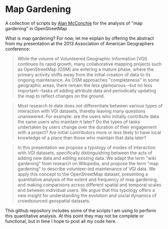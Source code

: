 Map Gardening
=========

A collection of scripts by [Alan McConchie](https://github.com/almccon) for the analysis of "map gardening" in OpenStreetMap

What is map gardening? For now, let me explain by offering the abstract from my presentation at the 2013 Association of American Geographers conference:

> While the volume of Volunteered Geographic Information (VGI) continues its rapid growth, many collaborative mapping projects such as OpenStreetMap (OSM) are entering a mature phase, where the primary activity shifts away from the initial creation of data to its ongoing maintenance. As OSM approaches "completeness" in some geographic areas, there remain the less glamourous--but no less important--tasks of adding attribute data and periodically updating the map to reflect changes on the ground.

> Most research to date does not differentiate between various types of interaction with VGI datasets, thereby leaving many questions unanswered. For example: are the users who initially contribute data the same users who maintain it later? Do the types of tasks undertaken by users change over the duration of their engagement with a project? Are initial contributors more or less likely to have local knowledge of a place than those who maintain that data later?

> In this presentation we propose a typology of modes of interaction with VGI datasets, specifically distinguishing between the acts of adding new data and editing existing data. We adapt the term "wiki gardening" from research on Wikipedia, and propose the term "map gardening" to describe volunteer-led maintenance of VGI data. We apply this concept to the OpenStreetMap dataset, presenting a quantitative analysis of the extent and frequency of map gardening, and making comparisons across different spatial and temporal scales and between individual users. We argue that this typology offers a new insight for understanding the evolution and social dynamics of crowdsourced geospatial datasets.

This github repository includes some of the scripts I am using to perform this quantitative analysis. At this point they may not be complete or functional, but in time I hope to post all my code here.
